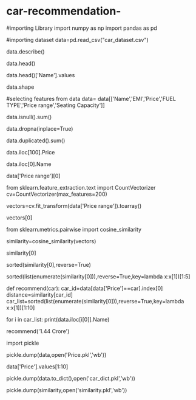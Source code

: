 # car-recommendation-
#importing Library 
import numpy as np
import pandas as pd

#importing dataset 
data=pd.read_csv("car_dataset.csv")

data.describe()

data.head()

data.head()['Name'].values

data.shape

#selecting features from data 
data= data[['Name','EMI','Price','FUEL TYPE','Price range','Seating Capacity']]

data.isnull().sum()

data.dropna(inplace=True)

data.duplicated().sum()

data.iloc[100].Price

data.iloc[0].Name

data['Price range'][0]

from sklearn.feature_extraction.text import CountVectorizer
cv=CountVectorizer(max_features=200)

vectors=cv.fit_transform(data['Price range']).toarray()

vectors[0]

from sklearn.metrics.pairwise import cosine_similarity

similarity=cosine_similarity(vectors)

similarity[0]

sorted(similarity[0],reverse=True)

sorted(list(enumerate(similarity[0])),reverse=True,key=lambda x:x[1])[1:5]

def recommend(car):
   car_id=data[data['Price']==car].index[0]
   distance=similarity[car_id]
   car_list=sorted(list(enumerate(similarity[0])),reverse=True,key=lambda x:x[1])[1:10]

   for i in car_list:
      print(data.iloc[i[0]].Name)


recommend('1.44 Crore')

import pickle

pickle.dump(data,open('Price.pkl','wb'))

data['Price'].values[1:10]

pickle.dump(data.to_dict(),open('car_dict.pkl','wb'))

pickle.dump(similarity,open('similarity.pkl','wb'))




